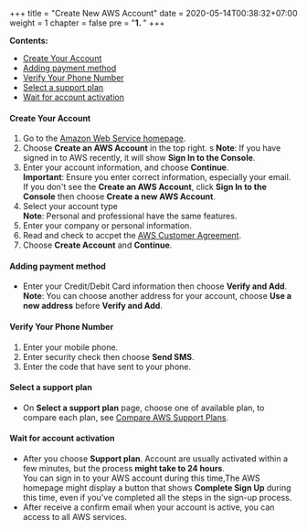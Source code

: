 +++
title = "Create New AWS Account"
date = 2020-05-14T00:38:32+07:00
weight = 1
chapter = false
pre = "<b>1. </b>"
+++

**Contents:**
- [Create Your Account](#create-your-account)
- [Adding payment method](#adding-payment-method)
- [Verify Your Phone Number](#verify-your-phone-number)
- [Select a support plan](#select-a-support-plan)
- [Wait for account activation](#wait-for-account-activation)

#### Create Your Account

1. Go to the [Amazon Web Service homepage](https://aws.amazon.com/).
2. Choose **Create an AWS Account** in the top right.  s
**Note**: If you have signed in to AWS recently, it will show **Sign In to the Console**.
3. Enter your account information, and choose **Continue**.  
**Important**: Ensure you enter correct information, especially your email. If you don't see the **Create an AWS Account**, click **Sign In to the Console** then choose **Create a new AWS Account**.
4. Select your account type  
**Note**: Personal and professional have the same features.
5. Enter your company or personal information.
6. Read and check to accpet the [AWS Customer Agreement](https://aws.amazon.com/agreement/).
7. Choose **Create Account** and **Continue**.

#### Adding payment method

- Enter your Credit/Debit Card information then choose **Verify and Add**.  
**Note**: You can choose another address for your account, choose **Use a new address** before **Verify and Add**.

#### Verify Your Phone Number

1. Enter your mobile phone.
2. Enter security check then choose **Send SMS**.
3. Enter the code that have sent to your phone.

#### Select a support plan

- On **Select a support plan** page, choose one of available plan, to compare each plan, see [Compare AWS Support Plans](https://aws.amazon.com/premiumsupport/plans/).

#### Wait for account activation

- After you choose **Support plan**. Account are usually activated within a few minutes, but the process **might take to 24 hours**.  
You can sign in to your AWS account during this time,The AWS homepage might display a button that shows **Complete Sign Up** during this time, even if you've completed all the steps in the sign-up process.
- After receive a confirm email when your account is active, you can access to all AWS services.
